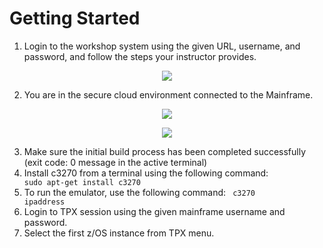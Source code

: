 
# Getting Started

1. Login to the workshop system using the given URL, username, and password, and follow the steps your instructor provides.

<p align="center">
   <img src=https://github.com/user-attachments/assets/776b9c06-eac1-413a-9989-21b2f1d1ba38>
</p>

2. You are in the secure cloud environment connected to the Mainframe.

<p align="center">
  <img src=https://github.com/user-attachments/assets/ebf7bdd8-0427-4777-9186-181018deeb20>
</p>
<p align="center">
  <img src="https://github.com/user-attachments/assets/c2533317-4dd9-4402-8f56-f8d88e968ce6">
</p>

3. Make sure the initial build process has been completed successfully (exit code: 0 message in the active terminal)
4. Install c3270 from a terminal using the following command: <code> sudo apt-get install c3270 </code>
5. To run the emulator, use the following command: <code> c3270 ipaddress </code>
6. Login to TPX session using the given mainframe username and password.
7. Select the first z/OS instance from TPX menu. 

